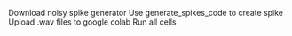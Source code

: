 Download noisy spike generator
Use generate_spikes_code to create spike
Upload .wav files to google colab
Run all cells
